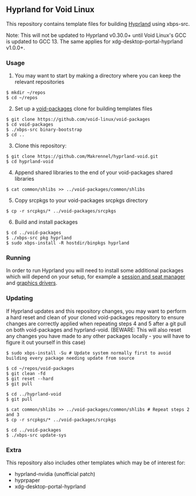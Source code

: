 ## Hyprland for Void Linux

This repository contains template files for building [Hyprland](https://github.com/hyprwm/Hyprland) using xbps-src.

Note: This will not be updated to Hyprland v0.30.0+ until Void Linux's GCC is updated to GCC 13. The same applies for xdg-desktop-portal-hyprland v1.0.0+.

### Usage

1) You may want to start by making a directory where you can keep the relevant repositories

```
$ mkdir ~/repos
$ cd ~/repos
```

2) Set up a [void-packages](https://github.com/void-linux/void-packages) clone for building templates files

```
$ git clone https://github.com/void-linux/void-packages
$ cd void-packages
$ ./xbps-src binary-bootstrap
$ cd ..
```

3) Clone this repository:

```
$ git clone https://github.com/Makrennel/hyprland-void.git
$ cd hyprland-void
```

4) Append shared libraries to the end of your void-packages shared libraries

```
$ cat common/shlibs >> ../void-packages/common/shlibs
```

5) Copy srcpkgs to your void-packages srcpkgs directory

```
$ cp -r srcpkgs/* ../void-packages/srcpkgs
```

6) Build and install packages

```
$ cd ../void-packages
$ ./xbps-src pkg hyprland
$ sudo xbps-install -R hostdir/binpkgs hyprland
```

### Running

In order to run Hyprland you will need to install some additional packages which will depend on your setup, for example a [session and seat manager](https://docs.voidlinux.org/config/session-management.html) and [graphics drivers](https://docs.voidlinux.org/config/graphical-session/graphics-drivers/index.html).

### Updating

If Hyprland updates and this repository changes, you may want to perform a hard reset and clean of your cloned void-packages repository to ensure changes are correctly applied when repeating steps 4 and 5 after a git pull on both void-packages and hyprland-void. (BEWARE: This will also reset any changes you have made to any other packages locally - you will have to figure it out yourself in this case)

```
$ sudo xbps-install -Su # Update system normally first to avoid building every package needing update from source

$ cd ~/repos/void-packages
$ git clean -fd
$ git reset --hard
$ git pull

$ cd ../hyprland-void
$ git pull

$ cat common/shlibs >> ../void-packages/common/shlibs # Repeat steps 2 and 3
$ cp -r srcpkgs/* ../void-packages/srcpkgs

$ cd ../void-packages
$ ./xbps-src update-sys
```

### Extra
This repository also includes other templates which may be of interest for:

- hyprland-nvidia (unofficial patch)
- hyprpaper
- xdg-desktop-portal-hyprland
